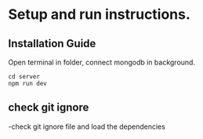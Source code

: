 
# Setup and run instructions.
## Installation Guide
Open terminal in folder, connect mongodb in background.
```terminal
cd server
npm run dev
```

## check git ignore 
-check git ignore file and load the dependencies

